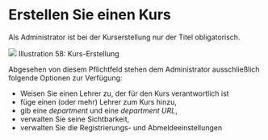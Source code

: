 # Erstellen Sie einen Kurs

Als Administrator ist bei der Kurserstellung nur der Titel obligatorisch.

![](../../.gitbook/assets/graficos83%20%285%29.png)
Illustration 58: Kurs-Erstellung

Abgesehen von diesem Pflichtfeld stehen dem Administrator ausschließlich folgende Optionen zur Verfügung:

* Weisen Sie einen Lehrer zu, der für den Kurs verantwortlich ist
* füge einen \(oder mehr\) Lehrer zum Kurs hinzu,
* gib eine _department_ und eine _department URL_,
* verwalten Sie seine Sichtbarkeit,
* verwalten Sie die Registrierungs- und Abmeldeeinstellungen